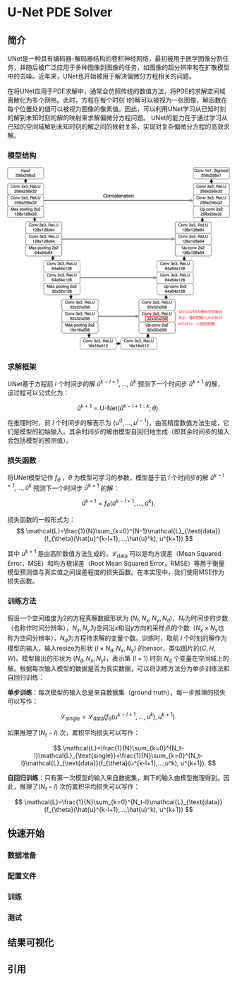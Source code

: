 # U-Net PDE Solver

## 简介

UNet是一种具有编码器-解码器结构的卷积神经网络，最初被用于医学图像分割任务，并随后被广泛应用于多种图像到图像的任务，如图像的超分辨率和在扩散模型中的去噪。近年来，UNet也开始被用于解决偏微分方程相关的问题。

在将UNet应用于PDE求解中，通常会仿照传统的数值方法，将PDE的求解空间域离散化为多个网格。此时，方程在每个时刻 $t$​ 的解可以被视为一张图像，解函数在每个位置处的值可以被视为图像的像素值。因此，可以利用UNet学习从已知时刻的解到未知时刻的解的映射来求解偏微分方程问题。 UNet的能力在于通过学习从已知的空间域解到未知时刻的解之间的映射关系，实现对复杂偏微分方程的高效求解。

### 模型结构

![UNet模型结构](README.assets/UNet模型结构.png)

### 求解框架

UNet基于方程前 $l$ 个时间步的解 ${\hat{u}^{k-l+1},...,\hat{u}^k}$ 预测下一个时间步 $\hat{u}^{k+1}$ 的解，该过程可以公式化为：

$$
\hat{u}^{k+1} = \text{U-Net}(\hat{u}^{k-l+1:k};\theta).
$$

在推理时时，前 $l$ 个时间步的解表示为 $\{u^0,...,u^{l-1}\}$，由高精度数值方法生成，它们是模型的初始输入。其余时间步的解由模型自回归地生成（即其余时间步的输入会包括模型的预测值）。

### 损失函数

将UNet模型记作 $f_{\theta}$ ，$\theta$ 为模型可学习的参数，模型基于前 $l$ 个时间步的解 ${\hat{u}^{k-l+1},...,\hat{u}^k}$ 预测下一个时间步 $\hat{u}^{k+1}$ 的解：

$$
\hat{u}^{k+1} = f_{\theta}(\hat{u}^{k-l+1},...,\hat{u}^k).
$$

损失函数的一般形式为：
$$
\mathcal{L}=\frac{1}{N}\sum_{k=0}^{N-1}\mathcal{L}_{\text{data}}(f_{\theta}(\hat{u}^{k-l+1},...,\hat{u}^k), u^{k+1})
$$

其中 $u^{k+1}$ 是由高阶数值方法生成的，$\mathcal{L}_{\text{data}}$​ 可以是均方误差（Mean Squared Error，MSE）和均方根误差（Root Mean Squared Error，RMSE）等用于衡量模型预测值与真实值之间误差程度的损失函数。在本实现中，我们使用MSE作为损失函数。

### 训练方法

假设一个空间维度为2的方程真解数据形状为 $(N_t, N_x, N_y, N_d)$，$N_t$为时间步的步数（也称作时间分辨率），$N_x,N_y$为空间沿$x$和沿$y$方向的采样点的个数（$N_x \times N_y$也称为空间分辨率），$N_d$为方程待求解的变量个数。训练时，取前 $l$ 个时刻的解作为模型的输入，输入resize为形状 $(l\times N_d,N_x,N_y)$ 的tensor，类似图片的$(C,H,W)$。模型输出的形状为 $(N_d, N_x, N_y)$，表示第 $(l+1)$ 时刻 $N_d$ 个变量在空间域上的解。根据每次输入模型的数据是否为真实数据，可以将训练方法分为单步训练法和自回归训练：

**单步训练**：每次模型的输入总是来自数据集（ground truth），每一步推理的损失可以写作：

$$
\mathcal{L}_{\text{single}}=\mathcal{L}_{\text{data}}(f_{\theta}(u^{k-l+1},...,u^k), u^{k+1}).
$$

如果推理了$(N_t-l)$ 次，累积平均损失可以写作：


$$
\mathcal{L}=\frac{1}{N}\sum_{k=0}^{N_t-l}\mathcal{L}_{\text{single}}=\frac{1}{N}\sum_{k=0}^{N_t-l}\mathcal{L}_{\text{data}}(f_{\theta}(u^{k-l+1},...,u^k), u^{k+1}).
$$

**自回归训练**：只有第一次模型的输入来自数据集，剩下的输入由模型推理得到。因此，推理了$(N_t-l)$ 次的累积平均损失可以写作：

$$
\mathcal{L}=\frac{1}{N}\sum_{k=0}^{N_t-l}\mathcal{L}_{\text{data}}(f_{\theta}(\hat{u}^{k-l+1},...,\hat{u}^k), u^{k+1})
$$

## 快速开始

### 数据准备

### 配置文件

### 训练

### 测试

## 结果可视化

## 引用